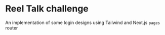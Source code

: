 # Reel Talk challenge

An implementation of some login designs using Tailwind and Next.js `pages` router
